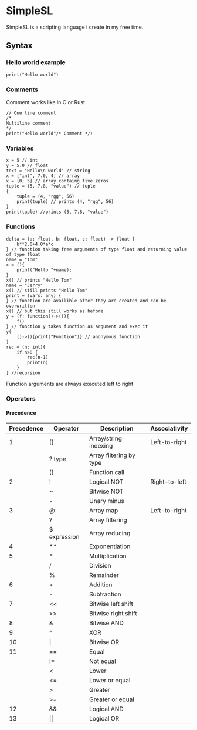 # SimpleSL
SimpleSL is a scripting language i create in my free time.

## Syntax
### Hello world example
```
print("Hello world")
```
### Comments
Comment works like in C or Rust
```
// One line comment
/* 
Multiline comment
*/
print("Hello world"/* Comment */)
```
### Variables
```
x = 5 // int
y = 5.0 // float
text = "Hello\n world" // string
x = ["int", 7.0, 4] // array
x = [0; 5] // array containg five zeros
tuple = (5, 7.8, "value") // tuple
{
    tuple = (4, "rgg", 56)
    print(tuple) // prints (4, "rgg", 56)
}
print(tuple) //prints (5, 7.8, "value")
```
### Functions
```
delta = (a: float, b: float, c: float) -> float {
    b**2.0+4.0*a*c
} // function taking free arguments of type float and returning value of type float
name = "Tom"
x = (){
    print("Hello "+name);
}
x() // prints "Hello Tom"
name = "Jerry"
x() // still prints "Hello Tom"
print = (vars: any) {
} // function are availible after they are created and can be overwritten
x() // but this still works as before
y = (f: function()->()){
    f()
} // function y takes function as argument and exec it
y(
    ()->(){print("Function")} // anonymous function
)
rec = (n: int){
    if n>0 {
        rec(n-1)
        print(n)
    }
} //recursion

```
Function arguments are always executed left to right
### Operators
#### Precedence
| Precedence | Operator     | Description             | Associativity |
| ---------- | ------------ | ----------------------- | ------------- |
| 1          | []           | Array/string indexing   | Left-to-right |
|            | ? type       | Array filtering by type |               |
|            | ()           | Function call           |               |
| 2          | !            | Logical NOT             | Right-to-left |
|            | ~            | Bitwise NOT             |               |
|            | -            | Unary minus             |               |
| 3          | @            | Array map               | Left-to-right |
|            | ?            | Array filtering         |               |
|            | $ expression | Array reducing          |               |
| 4          | **           | Exponentiation          |               |
| 5          | *            | Multiplication          |               |
|            | /            | Division                |               |
|            | %            | Remainder               |               |
| 6          | +            | Addition                |               |
|            | -            | Subtraction             |               |
| 7          | <<           | Bitwise left shift      |               |
|            | >>           | Bitwise right shift     |               |
| 8          | &            | Bitwise AND             |               |
| 9          | ^            | XOR                     |               |
| 10         | \|           | Bitwise OR              |               |
| 11         | ==           | Equal                   |               |
|            | !=           | Not equal               |               |
|            | <            | Lower                   |               |
|            | <=           | Lower or equal          |               |
|            | >            | Greater                 |               |
|            | >=           | Greater or equal        |               |
| 12         | &&           | Logical AND             |               |
| 13         | \|\|         | Logical OR              |               |